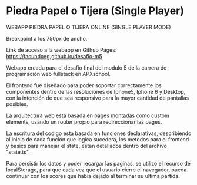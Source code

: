 # Piedra Papel o Tijera (Single Player)

WEBAPP PIEDRA PAPEL O TIJERA ONLINE (SINGLE PLAYER MODE)

Breakpoint a los 750px de ancho.

Link de acceso a la webapp en Github Pages: https://facundoeg.github.io/desafio-m5

Webapp creada para el desafío final del modulo 5 de la carrera de programación web fullstack en APXschool.

El frontend fue diseñado para poder soportar correctamente los componentes dentro de las resoluciones de Iphone5, Iphone 6 y Desktop, con la intención de que sea responsivo para la mayor cantidad de pantallas posibles.

La arquitectura web esta basada en pages montadas como custom elements, usando un router propio para redireccionar las pages.

La escritura del codigo esta basada en funciones declarativas, describiendo al inicio de cada función que logica sucedera, los metodos para el frontend y basics para manejar el state, estan detallados dentro del archivo "state.ts".

Para persistir los datos y poder recargar las paginas, se utilizo el recurso de localStorage, para que cada vez que el usuario cierre el navegador, pueda continuar con los scores que había dejado al terminar su ultima partida.

